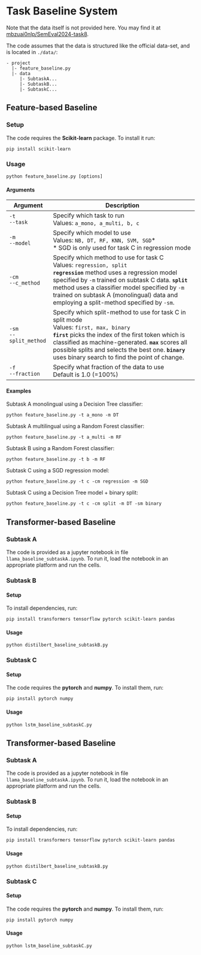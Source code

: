 # Task Baseline System

Note that the data itself is not provided here. You may find it at [mbzuai0nlp/SemEval2024-task8](https://github.com/mbzuai-nlp/SemEval2024-task8).

The code assumes that the data is structured like the official data-set, and is located in `./data/`:
```
- project
  |- feature_baseline.py
  |- data
     |- SubtaskA...
     |- SubtaskB...
     |- SubtaskC...
```

## Feature-based Baseline

### Setup

The code requires the <b>Scikit-learn</b> package. To install it run:
```
pip install scikit-learn
```

### Usage

```
python feature_baseline.py [options]
```

#### Arguments

| Argument | Description |
| --- | --- |
| `-t`<br/>`--task` | Specify which task to run <br/> Values: `a_mono, a_multi, b, c` |
| `-m`<br/>`--model` | Specify which model to use <br/> Values: `NB, DT, RF, KNN, SVM, SGD`* <br/> * SGD is only used for task C in  regression mode |
| `-cm`<br/>`--c_method` | Specify which method to use for task C <br/> Values: `regression, split` <br/> <b>`regression`</b> method uses a regression model specified by `-m` trained on subtask C data. <b>`split`</b> method uses a classifier model specified by `-m` trained on subtask A (monolingual) data and employing a split-method specified by `-sm`.|
| `-sm`<br/>`--split_method` | Specify which split-method to use for task C in split mode <br/> Values: `first, max, binary` <br/> <b>`first`</b> picks the index of the first token which is classified as machine-generated. <b>`max`</b> scores all possible splits and selects the best one. <b>`binary`</b> uses binary search to find the point of change. |
| `-f`<br/>`--fraction` | Specify what fraction of the data to use <br/> Default is 1.0 (=100%)



#### Examples

Subtask A monolingual using a Decision Tree classifier:
```
python feature_baseline.py -t a_mono -m DT
```
Subtask A multilingual using a Random Forest classifier:
```
python feature_baseline.py -t a_multi -m RF
```

Subtask B using a Random Forest classifier:
```
python feature_baseline.py -t b -m RF
```

Subtask C using a SGD regression model:
```
python feature_baseline.py -t c -cm regression -m SGD
```
Subtask C using a Decision Tree model + binary split:
```
python feature_baseline.py -t c -cm split -m DT -sm binary
```

## Transformer-based Baseline

### Subtask A

The code is provided as a jupyter notebook in file `llama_baseline_subtaskA.ipynb`. To run it, load the notebook in an appropriate platform and run the cells.

### Subtask B

#### Setup

To install dependencies, run:
```
pip install transformers tensorflow pytorch scikit-learn pandas
```

#### Usage

```
python distilbert_baseline_subtaskB.py
```

### Subtask C

#### Setup

The code requires the <b>pytorch</b> and <b>numpy</b>. To install them, run:
```
pip install pytorch numpy
```

#### Usage

```
python lstm_baseline_subtaskC.py
```

## Transformer-based Baseline

### Subtask A

The code is provided as a jupyter notebook in file `llama_baseline_subtaskA.ipynb`. To run it, load the notebook in an appropriate platform and run the cells.

### Subtask B

#### Setup

To install dependencies, run:
```
pip install transformers tensorflow pytorch scikit-learn pandas
```

#### Usage

```
python distilbert_baseline_subtaskB.py
```

### Subtask C

#### Setup

The code requires the <b>pytorch</b> and <b>numpy</b>. To install them, run:
```
pip install pytorch numpy
```

#### Usage

```
python lstm_baseline_subtaskC.py
```